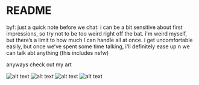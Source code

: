 # README

byf:
just a quick note before we chat: i can be a bit sensitive about first impressions, so try not to be too weird right off the bat. i'm weird myself, but there’s a limit to how much I can handle all at once. i get uncomfortable easily, but once we’ve spent some time talking, i'll definitely ease up n we can talk abt anything (this includes nsfw)

anyways check out my art

![alt text](https://files.catbox.moe/p3im38.png)
![alt text](https://files.catbox.moe/7shorx.png)
![alt text](https://files.catbox.moe/d80ahu.jpg)
![alt text](https://files.catbox.moe/n75jco.png)
